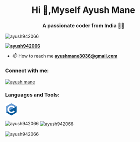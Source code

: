 <h1 align="center">Hi 👋,Myself Ayush Mane</h1>
<h3 align="center">A passionate coder from India 👨‍💻</h3>

<p align="left"> <img src="https://komarev.com/ghpvc/?username=ayush942066&label=Profile%20views&color=0e75b6&style=flat" alt="ayush942066" /> </p>




<p align="left"><b> <a href="https://github.com/ryo-ma/github-profile-trophy"><img src="https://github-profile-trophy.vercel.app/?username=ayush942066" alt="ayush942066" /></a> </b></p>

- 📫 How to reach me **ayushmane3036@gmail.com**

<h3 align="left">Connect with me:</h3>
<p align="left">
<a href="https://www.linkedin.com/in/ayush-mane-92237132b?utm_source=share&utm_campaign=share_via&utm_content=profile&utm_medium=android_app"><img align="center" src="https://raw.githubusercontent.com/rahuldkjain/github-profile-readme-generator/master/src/images/icons/Social/linked-in-alt.svg" alt="ayush mane" height="30" width="40" /></a>
</p>

<h3 align="left">Languages and Tools:</h3>
<p align="left"> <a href="https://www.cprogramming.com/" target="_blank" rel="noreferrer"> <img src="https://raw.githubusercontent.com/devicons/devicon/master/icons/c/c-original.svg" alt="c" width="40" height="40"/> </a> </p>

<p><img align="left" src="https://github-readme-stats.vercel.app/api/top-langs?username=ayush942066&show_icons=true&locale=en&layout=compact" alt="ayush942066" /></p>

<p>&nbsp;<img align="center" src="https://github-readme-stats.vercel.app/api?username=ayush942066&show_icons=true&locale=en" alt="ayush942066" /></p>

<p><img align="center" src="https://github-readme-streak-stats.herokuapp.com/?user=ayush942066&" alt="ayush942066" /></p>
